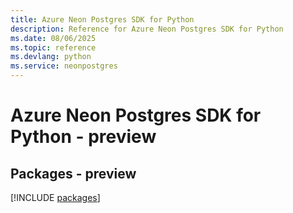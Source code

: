 ```yaml
---
title: Azure Neon Postgres SDK for Python
description: Reference for Azure Neon Postgres SDK for Python
ms.date: 08/06/2025
ms.topic: reference
ms.devlang: python
ms.service: neonpostgres
---
```

# Azure Neon Postgres SDK for Python - preview
## Packages - preview
[!INCLUDE [packages](neon-postgres-index.md)]